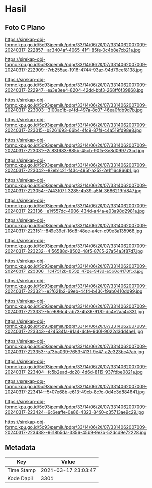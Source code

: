 # Hasil

## Foto C Plano

https://sirekap-obj-formc.kpu.go.id/5c93/pemilu/pdpr/33/14/06/20/07/3314062007009-20240317-222857--ac3404af-4065-41f1-85fe-0c4b8e7cb21a.jpg

https://sirekap-obj-formc.kpu.go.id/5c93/pemilu/pdpr/33/14/06/20/07/3314062007009-20240317-222909--7eb255ae-1916-4744-93ac-94d79cef8138.jpg

https://sirekap-obj-formc.kpu.go.id/5c93/pemilu/pdpr/33/14/06/20/07/3314062007009-20240317-222947--ea3e3ee4-8204-42dd-bbf3-268ff6f39868.jpg

https://sirekap-obj-formc.kpu.go.id/5c93/pemilu/pdpr/33/14/06/20/07/3314062007009-20240317-223003--3100ac1b-e4fd-497a-8c07-46ea0fdb9d7b.jpg

https://sirekap-obj-formc.kpu.go.id/5c93/pemilu/pdpr/33/14/06/20/07/3314062007009-20240317-223015--b8261693-66b4-4fc9-87f8-c4a519fd98e8.jpg

https://sirekap-obj-formc.kpu.go.id/5c93/pemilu/pdpr/33/14/06/20/07/3314062007009-20240317-223031--2d83f683-885b-45cb-90f5-3e8d099773cd.jpg

https://sirekap-obj-formc.kpu.go.id/5c93/pemilu/pdpr/33/14/06/20/07/3314062007009-20240317-223042--88eb1c21-f43c-495f-a259-2e1f16c866b1.jpg

https://sirekap-obj-formc.kpu.go.id/5c93/pemilu/pdpr/33/14/06/20/07/3314062007009-20240317-223054--7443f07f-3285-4b39-a5fd-3686219fd847.jpg

https://sirekap-obj-formc.kpu.go.id/5c93/pemilu/pdpr/33/14/06/20/07/3314062007009-20240317-223136--e14557dc-4906-434d-a44a-e03a98d2981a.jpg

https://sirekap-obj-formc.kpu.go.id/5c93/pemilu/pdpr/33/14/06/20/07/3314062007009-20240317-223151--849e39ef-16d8-48ee-a4cc-c99e3a135968.jpg

https://sirekap-obj-formc.kpu.go.id/5c93/pemilu/pdpr/33/14/06/20/07/3314062007009-20240317-223232--4156588d-8502-48f5-8785-27a54a3f87d7.jpg

https://sirekap-obj-formc.kpu.go.id/5c93/pemilu/pdpr/33/14/06/20/07/3314062007009-20240317-223308--1d47312b-8532-472e-949d-a3b6c4170fcd.jpg

https://sirekap-obj-formc.kpu.go.id/5c93/pemilu/pdpr/33/14/06/20/07/3314062007009-20240317-223321--e3f621b2-69eb-44f4-b430-f9ab0410dd99.jpg

https://sirekap-obj-formc.kpu.go.id/5c93/pemilu/pdpr/33/14/06/20/07/3314062007009-20240317-223331--5ce686c4-ab73-4b36-9170-dc4e2aa4c331.jpg

https://sirekap-obj-formc.kpu.go.id/5c93/pemilu/pdpr/33/14/06/20/07/3314062007009-20240317-223343--424534fa-91a4-4cfe-9d01-9022d3dd4ae1.jpg

https://sirekap-obj-formc.kpu.go.id/5c93/pemilu/pdpr/33/14/06/20/07/3314062007009-20240317-223353--a73ba039-7653-413f-9e47-a2e323bc47ab.jpg

https://sirekap-obj-formc.kpu.go.id/5c93/pemilu/pdpr/33/14/06/20/07/3314062007009-20240317-223404--fd5b2ead-dc28-4d6d-8116-937fdbe0821a.jpg

https://sirekap-obj-formc.kpu.go.id/5c93/pemilu/pdpr/33/14/06/20/07/3314062007009-20240317-223414--5407e68b-e613-49cb-8c7c-0d4c3d884641.jpg

https://sirekap-obj-formc.kpu.go.id/5c93/pemilu/pdpr/33/14/06/20/07/3314062007009-20240317-223424--9c6eaffe-0e86-4323-8490-c35713ae9c29.jpg

https://sirekap-obj-formc.kpu.go.id/5c93/pemilu/pdpr/33/14/06/20/07/3314062007009-20240317-223438--9618b5da-3356-45b9-9e8b-52dcd9e72228.jpg


## Metadata

| Key        | Value               |
| ---------- | ------------------- |
| Time Stamp | 2024-03-17 23:03:47 |
| Kode Dapil | 3304                |



